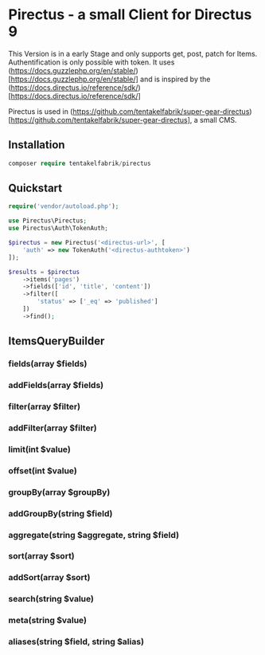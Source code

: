 # Pirectus - a small Client for Directus 9

This Version is in a early Stage and only supports get, post, patch for Items. Authentification is only possible with token.
It uses (https://docs.guzzlephp.org/en/stable/)[https://docs.guzzlephp.org/en/stable/] and is inspired by the (https://docs.directus.io/reference/sdk/)[https://docs.directus.io/reference/sdk/]

Pirectus is used in (https://github.com/tentakelfabrik/super-gear-directus)[https://github.com/tentakelfabrik/super-gear-directus], a small CMS.

## Installation

```php
composer require tentakelfabrik/pirectus
```

## Quickstart

```php
require('vendor/autoload.php');

use Pirectus\Pirectus;
use Pirectus\Auth\TokenAuth;

$pirectus = new Pirectus('<directus-url>', [
    'auth' => new TokenAuth('<directus-authtoken>')
]);
```

```php
$results = $pirectus
    ->items('pages')
    ->fields(['id', 'title', 'content'])
    ->filter([
        'status' => ['_eq' => 'published']
    ])
    ->find();
```

## ItemsQueryBuilder

### fields(array $fields)
### addFields(array $fields)
### filter(array $filter)
### addFilter(array $filter)
### limit(int $value)
### offset(int $value)
### groupBy(array $groupBy)
### addGroupBy(string $field)
### aggregate(string $aggregate, string $field)
### sort(array $sort)
### addSort(array $sort)
### search(string $value)
### meta(string $value)
### aliases(string $field, string $alias)